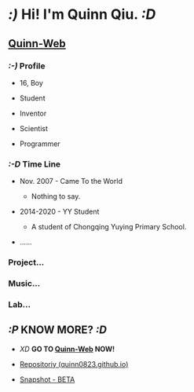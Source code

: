 # *:)* **Hi! I'm Quinn Qiu.** *:D*

## **[Quinn-Web](https://quinn0823.github.io)**

### *:-)* Profile

- 16, Boy

- Student

- Inventor

- Scientist

- Programmer

### *:-D* Time Line

- Nov. 2007 - Came To the World

  - Nothing to say.

- 2014-2020 - YY Student
  - A student of Chongqing Yuying Primary School.

- ......

### Project...

### Music...

### Lab...

## *:P* **KNOW MORE?** *:D*

  - *XD* **GO TO [Quinn-Web](https://quinn0823.github.io) NOW!**

  - [Repositoriy (quinn0823.github.io)](https://github.com/Quinn0823/quinn0823.github.io)

  - [Snapshot - BETA](https://quinn0823.github.io/about.html)

<!--
**Quinn0823/Quinn0823** is a ✨ _special_ ✨ repository because its `README.md` (this file) appears on your GitHub profile.

### Hi there 👋

- 🔭 I’m currently working on ...
- 🌱 I’m currently learning ...
- 👯 I’m looking to collaborate on ...
- 🤔 I’m looking for help with ...
- 💬 Ask me about ...
- 📫 How to reach me: ...
- 😄 Pronouns: ...
- ⚡ Fun fact: ...
  -->
